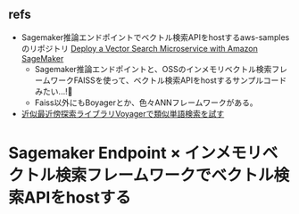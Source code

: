 ## refs

- Sagemaker推論エンドポイントでベクトル検索APIをhostするaws-samplesのリポジトリ [Deploy a Vector Search Microservice with Amazon SageMaker](https://github.com/aws-samples/sagemaker-vector-store-microservice)
  - Sagemaker推論エンドポイントと、OSSのインメモリベクトル検索フレームワークFAISSを使って、ベクトル検索APIをhostするサンプルコードみたい...!:thinking:
  - Faiss以外にもBoyagerとか、色々ANNフレームワークがある。
- [近似最近傍探索ライブラリVoyagerで類似単語検索を試す](https://zenn.dev/chimuichimu/articles/bab071c182784c)

# Sagemaker Endpoint × インメモリベクトル検索フレームワークでベクトル検索APIをhostする


